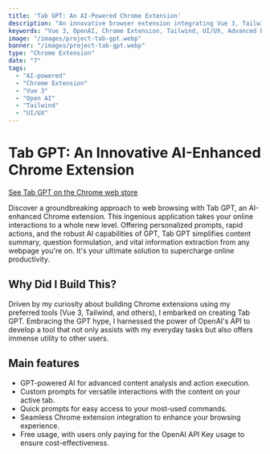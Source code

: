 ```yaml
---
title: 'Tab GPT: An AI-Powered Chrome Extension'
description: "An innovative browser extension integrating Vue 3, Tailwind, and OpenAI's API, that elevates your online interactions by analyzing and executing tasks based on your active tab's content."
keywords: "Vue 3, OpenAI, Chrome Extension, Tailwind, UI/UX, Advanced Browsing, AI Integration"
image: "/images/project-tab-gpt.webp"
banner: "/images/project-tab-gpt.webp"
type: "Chrome Extension"
date: "7"
tags:
  - "AI-powered"
  - "Chrome Extension"
  - "Vue 3"
  - "Open AI"
  - "Tailwind"
  - "UI/UX"
---
```


# Tab GPT: An Innovative AI-Enhanced Chrome Extension

<a href="https://chrome.google.com/webstore/detail/tab-gpt/ccdlbhhdgcgflkljdcdhjoohnkdechml" target="_blank">See Tab GPT on the Chrome web store</a>


Discover a groundbreaking approach to web browsing with Tab GPT, an AI-enhanced Chrome extension. This ingenious application takes your online interactions to a whole new level. Offering personalized prompts, rapid actions, and the robust AI capabilities of GPT, Tab GPT simplifies content summary, question formulation, and vital information extraction from any webpage you're on. It's your ultimate solution to supercharge online productivity.

## Why Did I Build This?

Driven by my curiosity about building Chrome extensions using my preferred tools (Vue 3, Tailwind, and others), I embarked on creating Tab GPT. Embracing the GPT hype, I harnessed the power of OpenAI's API to develop a tool that not only assists with my everyday tasks but also offers immense utility to other users.

## Main features

- GPT-powered AI for advanced content analysis and action execution.
- Custom prompts for versatile interactions with the content on your active tab.
- Quick prompts for easy access to your most-used commands.
- Seamless Chrome extension integration to enhance your browsing experience.
- Free usage, with users only paying for the OpenAI API Key usage to ensure cost-effectiveness.